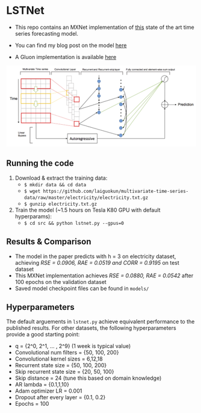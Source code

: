 <!--- Licensed to the Apache Software Foundation (ASF) under one -->
<!--- or more contributor license agreements.  See the NOTICE file -->
<!--- distributed with this work for additional information -->
<!--- regarding copyright ownership.  The ASF licenses this file -->
<!--- to you under the Apache License, Version 2.0 (the -->
<!--- "License"); you may not use this file except in compliance -->
<!--- with the License.  You may obtain a copy of the License at -->

<!---   http://www.apache.org/licenses/LICENSE-2.0 -->

<!--- Unless required by applicable law or agreed to in writing, -->
<!--- software distributed under the License is distributed on an -->
<!--- "AS IS" BASIS, WITHOUT WARRANTIES OR CONDITIONS OF ANY -->
<!--- KIND, either express or implied.  See the License for the -->
<!--- specific language governing permissions and limitations -->
<!--- under the License. -->

# LSTNet

- This repo contains an MXNet implementation of [this](https://arxiv.org/pdf/1703.07015.pdf) state of the art time series forecasting model.
- You can find my blog post on the model [here](https://opringle.github.io/2018/01/05/deep_learning_multivariate_ts.html)

- A Gluon implementation is available [here](https://github.com/safrooze/LSTNet-Gluon)

![](./docs/model_architecture.png)

## Running the code

1. Download & extract the training data: 
    - `$ mkdir data && cd data`
    - `$ wget https://github.com/laiguokun/multivariate-time-series-data/raw/master/electricity/electricity.txt.gz`
    - `$ gunzip electricity.txt.gz`
2. Train the model (~1.5 hours on Tesla K80 GPU with default hyperparams):
    - `$ cd src && python lstnet.py --gpus=0`

## Results & Comparison

- The model in the paper predicts with h = 3 on electricity dataset, achieving *RSE = 0.0906, RAE = 0.0519 and CORR = 0.9195* on test dataset
- This MXNet implementation achieves *RSE = 0.0880, RAE = 0.0542* after 100 epochs on the validation dataset
- Saved model checkpoint files can be found in `models/`

## Hyperparameters

The default arguements in `lstnet.py` achieve equivalent performance to the published results. For other datasets, the following hyperparameters provide a good starting point:

- q = {2^0, 2^1, ... , 2^9} (1 week is typical value)
- Convolutional num filters  = {50, 100, 200}
- Convolutional kernel sizes = 6,12,18
- Recurrent state size = {50, 100, 200}
- Skip recurrent state size = {20, 50, 100}
- Skip distance = 24 (tune this based on domain knowledge)
- AR lambda = {0.1,1,10}
- Adam optimizer LR = 0.001
- Dropout after every layer =  {0.1, 0.2}
- Epochs = 100
